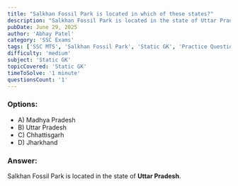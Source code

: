 ```yaml
---
title: "Salkhan Fossil Park is located in which of these states?"
description: "Salkhan Fossil Park is located in the state of Uttar Pradesh."
pubDate: June 29, 2025
author: 'Abhay Patel'
category: 'SSC Exams'
tags: ['SSC MTS', 'Salkhan Fossil Park', 'Static GK', 'Practice Question']
difficulty: 'medium'
subject: 'Static GK'
topicCovered: 'Static GK'
timeToSolve: '1 minute'
questionsCount: '1'
---
```


### Options:
- A) Madhya Pradesh
- B) Uttar Pradesh
- C) Chhattisgarh
- D) Jharkhand

### Answer:
Salkhan Fossil Park is located in the state of **Uttar Pradesh**.
